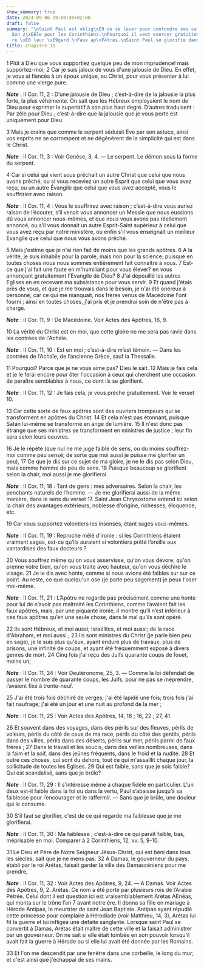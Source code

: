 ```yaml
---
show_summary: true
date: 2024-09-06 20:00:45+02:00
draft: false
summary: "\nSaint Paul est oblig\xE9 de se louer pour confondre ses calomniateurs.\n\
  Son z\xE8le pour les Corinthiens.\nPourquoi il veut exercer gratuitement son minist\xE8\
  re \xE0 leur \xE9gard.\nFaux ap\xF4tres.\nSaint Paul se glorifie dans ses souffrances.\n"
title: Chapitre 11
---
```





1 Plût à Dieu que vous supportiez quelque peu de mon imprudence! mais supportez-moi; 2 Car je suis jaloux de vous d'une jalousie de Dieu. En effet, je vous ai fiancés à un époux unique, au Christ, pour vous présenter à lui comme une vierge pure.

***Note*** :  II Cor. 11, 2 : D’une jalousie de Dieu ; c’est-à-dire de la jalousie la plus forte, la plus véhémente. On sait que les Hébreux employaient le nom de Dieu pour exprimer le superlatif à son plus haut degré. D’autres traduisent : Par zèle pour Dieu ; c’est-à-dire que la jalousie que je vous porte est uniquement pour Dieu.

3 Mais je crains que comme le serpent séduisit Eve par son astuce, ainsi vos esprits ne se corrompent et ne dégénèrent de la simplicité qui est dans le Christ.

***Note*** :  II Cor. 11, 3 : Voir Genèse, 3, 4. ― Le serpent. Le démon sous la forme du serpent.

4 Car si celui qui vient sous prêchait un autre Christ que celui que nous avons prêché, ou si vous receviez un autre Esprit que celui que vous avez reçu, ou un autre Évangile que celui que vous avez accepté, vous le souffririez avec raison.

***Note*** :  II Cor. 11, 4 : Vous le souffrirez avec raison ; c’est-à-dire vous auriez raison de l’écouter, s’il venait vous annoncer un Messie que nous eussions dû vous annoncer nous-mêmes, et que nous vous avons pas réellement annoncé, ou s’il vous donnait un autre Esprit-Saint supérieur à celui que vous avez reçu par notre ministère, ou enfin s’il vous enseignait un meilleur Evangile que celui que nous vous avons prêché.

5 Mais j'estime que je n'ai rien fait de moins que les grands apôtres. 6 A la vérité, je suis inhabile pour la parole, mais non pour la science; puisque en toutes choses nous nous sommes entièrement fait connaître à vous. 7 Est-ce que j'ai fait une faute en m'humiliant pour vous élever? en vous annonçant gratuitement l'Evangile de Dieu? 8 J'ai dépouillé les autres Eglises en en recevant ma subsistance pour vous servir. 9 Et quand j'étais près de vous, et que je me trouvais dans le besoin, je n'ai été onéreux à personne; car ce qui me manquait, nos frères venus de Macédoine l'ont fourni ; ainsi en toutes choses, j'ai pris et je prendrai soin de n'être pas à charge.

***Note*** :  II Cor. 11, 9 : De Macédoine. Voir Actes des Apôtres, 16, 9.

10 La vérité du Christ est en moi, que cette gloire ne me sera pas ravie dans les contrées de l'Achaïe.

***Note*** :  II Cor. 11, 10 : Est en moi ; c’est-à-dire m’est témoin. ― Dans les contrées de l’Achaïe, de l’ancienne Grèce, sauf la Thessalie.

11 Pourquoi? Parce que je ne vous aime pas? Dieu le sait. 12 Mais je fais cela et je le ferai encore pour ôter l'occasion à ceux qui cherchent une occasion de paraître semblables à nous, ce dont ils se glorifient.

***Note*** :  II Cor. 11, 12 : Je fais cela, je vous prêche gratuitement. Voir le verset 10.

13 Car cette sorte de faux apôtres sont des ouvriers trompeurs qui se transforment en apôtres du Christ. 14 Et cela n'est pas étonnant, puisque Satan lui-même se transforme en ange de lumière. 15 Il n'est donc pas étrange que ses ministres se transforment en ministres de justice ; leur fin sera selon leurs oeuvres.


16 Je le répète (que nul ne me juge faible de sens, ou du moins souffrez-moi comme peu sensé; de sorte que moi aussi je puisse me glorifier un peu), 17 Ce que je dis sur ce sujet de ma gloire, je ne le dis pas selon Dieu, mais comme homme de peu de sens. 18 Puisque beaucoup se glorifient selon la chair, moi aussi je me glorifierai.

***Note*** :  II Cor. 11, 18 : Tant de gens : mes adversaires. Selon la chair, les penchants naturels de l’homme. ― Je me glorifierai aussi de la même manière, dans le sens du verset 17. Saint Jean Chrysostome entend ici selon la chair des avantages extérieurs, noblesse d’origine, richesses, éloquence, etc.

19 Car vous supportez volontiers les insensés, étant sages vous-mêmes.

***Note*** :  II Cor. 11, 19 : Reproche mêlé d’ironie : si les Corinthiens étaient vraiment sages, est-ce qu’ils auraient si volontiers prêté l’oreille aux vantardises des faux docteurs ?

20 Vous souffrez même qu'on vous asservisse, qu'on vous dévore, qu'on prenne votre bien, qu'on vous traite avec hauteur, qu'on vous déchire le visage. 21 Je le dis avec honte, comme si nous avions été faibles sur sur ce point. Au reste, ce que quelqu'un ose (je parle peu sagement) je peux l'oser moi-même.

***Note*** :  II Cor. 11, 21 : L’Apôtre ne regarde pas précisément comme une honte pour lui de n’avoir pas maltraité les Corinthiens, comme l’avaient fait les faux apôtres, mais, par une piquante ironie, il montre qu’il n’est inférieur à ces faux apôtres qu’en une seule chose, dans le mal qu’ils sont opéré.


22 Ils sont Hébreux, et moi aussi; Israélites, et moi aussi; de la race d'Abraham, et moi aussi ; 23 Ils sont ministres du Christ (je parle bien peu en sage), je le suis plus qu'eux, ayant enduré plus de travaux, plus de prisons, une infinité de coups, et ayant été fréquemment exposé à divers genres de mort. 24 Cinq fois j'ai reçu des Juifs quarante coups de fouet, moins un;

***Note*** :  II Cor. 11, 24 : Voir Deutéronome, 25, 3. ― Comme la loi défendait de passer le nombre de quarante coups, les Juifs, pour ne pas se méprendre, l’avaient fixé à trente-neuf.

25 J'ai été trois fois déchiré de verges; j'ai été lapidé une fois; trois fois j'ai fait naufrage; j'ai été un jour et une nuit au profond de la mer ;

***Note*** :  II Cor. 11, 25 : Voir Actes des Apôtres, 14, 18 ; 16, 22 ; 27, 41.

26 Et souvent dans des voyages, dans des périls sur des fleuves, périls de voleurs, périls du côté de ceux de ma race, périls du côté des gentils, périls dans des villes, périls dans des déserts, périls sur mer, périls parmi de faux frères ; 27 Dans le travail et les soucis, dans des veilles nombreuses, dans la faim et la soif, dans des jeûnes fréquents, dans le froid et la nudité. 28 Et outre ces choses, qui sont du dehors, tout ce qui m'assaillit chaque jour, la sollicitude de toutes les Eglises. 29 Qui est faible, sans que je sois faible? Qui est scandalisé, sans que je brûle?

***Note*** :  II Cor. 11, 29 : Il s’intéresse même à chaque fidèle en particulier. L’un deux est-il faible dans la foi ou dans la vertu, Paul s’abaisse jusqu’à sa faiblesse pour l’encourager et le raffermir. ― Sans que je brûle, une douleur qui le consume.


30 S'il faut se glorifier, c'est de ce qui regarde ma faiblesse que je me glorifierai.

***Note*** :  II Cor. 11, 30 : Ma faiblesse ; c’est-à-dire ce qui paraît faible, bas, méprisable en moi. Comparer à 2 Corinthiens, 12, vv. 5, 9-10.

31 Le Dieu et Père de Notre Seigneur Jésus-Christ, qui est béni dans tous les siècles, sait que je ne mens pas. 32 A Damas, le gouverneur du pays, établi par le roi Arétas, faisait garder la ville des Damascéniens pour me prendre,

***Note*** :  II Cor. 11, 32 : Voir Actes des Apôtres, 9, 24. ― A Damas. Voir Actes des Apôtres, 9, 2. Arétas. Ce nom a été porté par plusieurs rois de l’Arabie Pétrée. Celui dont il est question ici est vraisemblablement Arétas AEnéas, qui monta sur le trône l’an 7 avant notre ère. Il donna sa fille en mariage à Hérode Antipas, le meurtrier de saint Jean Baptiste. Antipas ayant répudié cette princesse pour complaire à Hérodiade (voir Matthieu, 14, 3), Arétas lui fit la guerre et lui infligea une défaite sanglante. Lorsque saint Paul se convertit à Damas, Arétas était maître de cette ville et la faisait administrer par un gouverneur. On ne sait si elle était tombée en son pouvoir lorsqu’il avait fait la guerre à Hérode ou si elle lui avait été donnée par les Romains.

33 Et l'on me descendit par une fenêtre dans une corbeille, le long du mur; et c'est ainsi que j'échappai de ses mains.

